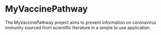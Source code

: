# MyVaccinePathway

The MyVaccinePathway project aims to present information on coronavirus immunity sourced from scientific literature in a simple to use application.
